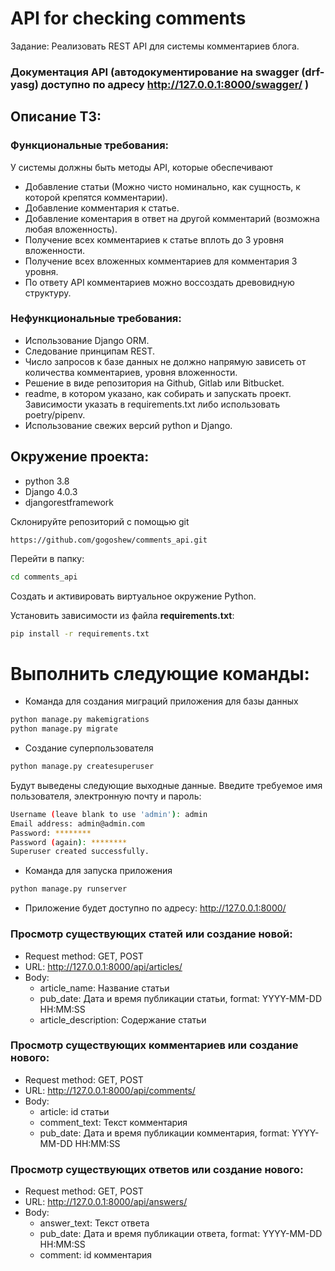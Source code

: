 # API for checking comments
Задание: Реализовать REST API для системы комментариев блога.


### Документация API (автодокументирование на swagger (drf-yasg) доступно по адресу http://127.0.0.1:8000/swagger/ )

## Описание ТЗ:

### Функциональные требования:
У системы должны быть методы API, которые обеспечивают
- Добавление статьи (Можно чисто номинально, как сущность, к которой крепятся комментарии).
- Добавление комментария к статье.
- Добавление коментария в ответ на другой комментарий (возможна любая вложенность).
- Получение всех комментариев к статье вплоть до 3 уровня вложенности.
- Получение всех вложенных комментариев для комментария 3 уровня.
- По ответу API комментариев можно воссоздать древовидную структуру.

### Нефункциональные требования:
- Использование Django ORM.
- Следование принципам REST.
- Число запросов к базе данных не должно напрямую зависеть от количества комментариев, уровня вложенности.
- Решение в виде репозитория на Github, Gitlab или Bitbucket.
- readme, в котором указано, как собирать и запускать проект. Зависимости указать в requirements.txt либо использовать poetry/pipenv.
- Использование свежих версий python и Django.

## Окружение проекта:
  * python 3.8
  * Django 4.0.3
  * djangorestframework

Склонируйте репозиторий с помощью git

    https://github.com/gogoshew/comments_api.git
Перейти в папку:
```bash
cd comments_api
```
Создать и активировать виртуальное окружение Python.

Установить зависимости из файла **requirements.txt**:
```bash
pip install -r requirements.txt
```

# Выполнить следующие команды:

* Команда для создания миграций приложения для базы данных
```bash
python manage.py makemigrations
python manage.py migrate
```
* Создание суперпользователя
```bash
python manage.py createsuperuser
```
Будут выведены следующие выходные данные. Введите требуемое имя пользователя, электронную почту и пароль:

```bash
Username (leave blank to use 'admin'): admin
Email address: admin@admin.com
Password: ********
Password (again): ********
Superuser created successfully.
```
* Команда для запуска приложения
```bash
python manage.py runserver
```
* Приложение будет доступно по адресу: http://127.0.0.1:8000/


### Просмотр существующих статей или создание новой:
* Request method: GET, POST
* URL: http://127.0.0.1:8000/api/articles/
* Body:
    * article_name: Название статьи
    * pub_date: Дата и время публикации статьи, format: YYYY-MM-DD HH:MM:SS
    * article_description: Содержание статьи


### Просмотр существующих комментариев или создание нового:
* Request method: GET, POST
* URL: http://127.0.0.1:8000/api/comments/
* Body:
    * article: id статьи
    * comment_text: Текст комментария
    * pub_date: Дата и время публикации комментария, format: YYYY-MM-DD HH:MM:SS
    

### Просмотр существующих ответов или создание нового:
* Request method: GET, POST
* URL: http://127.0.0.1:8000/api/answers/
* Body:
    * answer_text: Текст ответа
    * pub_date: Дата и время публикации ответа, format: YYYY-MM-DD HH:MM:SS
    * comment: id комментария
